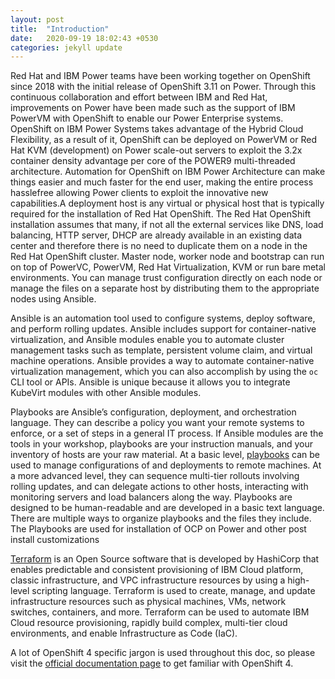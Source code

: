 ```yaml
---
layout: post
title:  "Introduction"
date:   2020-09-19 18:02:43 +0530
categories: jekyll update
---
```

Red Hat and IBM Power teams have been working together on OpenShift since 2018 with the initial release of OpenShift 3.11 on Power. Through this continuous collaboration and effort between IBM and Red Hat, improvements on Power have been made such as the support of IBM PowerVM with OpenShift to enable our Power Enterprise systems. OpenShift on IBM Power Systems takes advantage of the Hybrid Cloud Flexibility, as a result of it, OpenShift can be deployed on PowerVM or Red Hat KVM (development) on Power scale-out servers to exploit the 3.2x container density advantage per core of the POWER9 multi-threaded architecture. Automation for OpenShift on IBM Power Architecture can make things easier and much faster for the end user, making the entire process hasslefree allowing Power clients to exploit the innovative new capabilities.A deployment host is any virtual or physical host that is typically required for the installation of Red Hat OpenShift. The Red Hat OpenShift installation assumes that many, if not all the external services like DNS, load balancing, HTTP server, DHCP are already available in an existing data center and therefore there is no need to duplicate them on a node in the Red Hat OpenShift cluster. Master node, worker node and bootstrap can run on top of PowerVC, PowerVM, Red Hat Virtualization, KVM or run bare metal environments. You can manage trust configuration directly on each node or manage the files on a separate host by distributing them to the appropriate nodes using Ansible.

Ansible is an automation tool used to configure systems, deploy software, and perform rolling updates. Ansible includes support for container-native virtualization, and Ansible modules enable you to automate cluster management tasks such as template, persistent volume claim, and virtual machine operations. Ansible provides a way to automate container-native virtualization management, which you can also accomplish by using the `oc` CLI tool or APIs. Ansible is unique because it allows you to integrate KubeVirt modules with other Ansible modules.


Playbooks are Ansible’s configuration, deployment, and orchestration language. They can describe a policy you want your remote systems to enforce, or a set of steps in a general IT process. If Ansible modules are the tools in your workshop, playbooks are your instruction manuals, and your inventory of hosts are your raw material.
At a basic level, [playbooks][playbooks] can be used to manage configurations of and deployments to remote machines. At a more advanced level, they can sequence multi-tier rollouts involving rolling updates, and can delegate actions to other hosts, interacting with monitoring servers and load balancers along the way.
Playbooks are designed to be human-readable and are developed in a basic text language. There are multiple ways to organize playbooks and the files they include.
The Playbooks are used for installation of OCP on Power and other post install customizations

[Terraform][terraform] is an Open Source software that is developed by HashiCorp that enables predictable and consistent provisioning of IBM Cloud platform, classic infrastructure, and VPC infrastructure resources by using a high-level scripting language. Terraform is used to create, manage, and update infrastructure resources such as physical machines, VMs, network switches, containers, and more. Terraform can be used to automate IBM Cloud resource provisioning, rapidly build complex, multi-tier cloud environments, and enable Infrastructure as Code (IaC).

A lot of OpenShift 4 specific jargon is used throughout this doc, so please visit the [official documentation page][official documentation page] to get familiar with OpenShift 4.

[playbooks]: https://github.com/ocp-power-automation/ocp4-playbooks
[terraform]: https://www.terraform.io/docs/providers/index.html
[official documentation page]: https://docs.openshift.com/container-platform/latest


